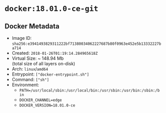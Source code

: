 # `docker:18.01.0-ce-git`

## Docker Metadata

- Image ID: `sha256:e3941493829311222bf71380034062227687b80f0963e452e5b13332227ba714`
- Created: `2018-01-26T01:19:14.284965618Z`
- Virtual Size: ~ 148.94 Mb  
  (total size of all layers on-disk)
- Arch: `linux`/`amd64`
- Entrypoint: `["docker-entrypoint.sh"]`
- Command: `["sh"]`
- Environment:
  - `PATH=/usr/local/sbin:/usr/local/bin:/usr/sbin:/usr/bin:/sbin:/bin`
  - `DOCKER_CHANNEL=edge`
  - `DOCKER_VERSION=18.01.0-ce`
